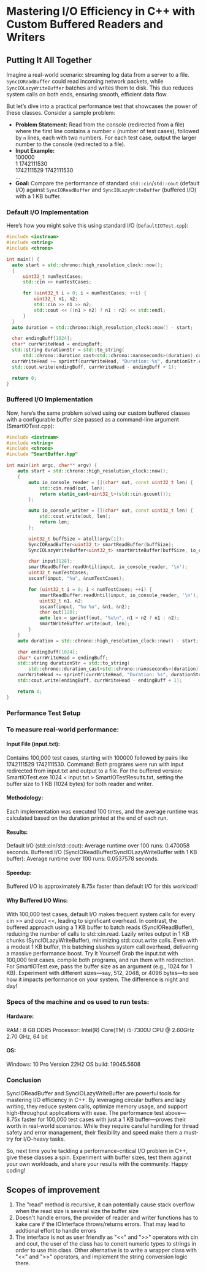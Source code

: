 # Mastering I/O Efficiency in C++ with Custom Buffered Readers and Writers

## Putting It All Together  
Imagine a real-world scenario: streaming log data from a server to a file. `SyncIOReadBuffer` could read incoming network packets, while `SyncIOLazyWriteBuffer` batches and writes them to disk. This duo reduces system calls on both ends, ensuring smooth, efficient data flow.

But let’s dive into a practical performance test that showcases the power of these classes. Consider a sample problem:  
- **Problem Statement:** Read from the console (redirected from a file) where the first line contains a number `n` (number of test cases), followed by `n` lines, each with two numbers. For each test case, output the larger number to the console (redirected to a file).  
- **Input Example:**  
100000<br>
1 1742111530<br>
1742111529 1742111530<br>
...
- **Goal:** Compare the performance of standard `std::cin`/`std::cout` (default I/O) against `SyncIOReadBuffer` and `SyncIOLazyWriteBuffer` (buffered I/O) with a 1 KB buffer.

### Default I/O Implementation  
Here’s how you might solve this using standard I/O (`DefaultIOTest.cpp`):

```cpp
#include <iostream>
#include <string>
#include <chrono>

int main() {
  auto start = std::chrono::high_resolution_clock::now();
  {
      uint32_t numTestCases;
      std::cin >> numTestCases;

      for (uint32_t i = 0; i < numTestCases; ++i) {
          uint32_t n1, n2;
          std::cin >> n1 >> n2;
          std::cout << ((n1 > n2) ? n1 : n2) << std::endl;
      }
  }
  auto duration = std::chrono::high_resolution_clock::now() - start;

  char endingBuff[1024];
  char* currWriteHead = endingBuff;
  std::string durationStr = std::to_string(
      std::chrono::duration_cast<std::chrono::nanoseconds>(duration).count() / (double)1000000000) + " s";
  currWriteHead += sprintf(currWriteHead, "Duration: %s", durationStr.c_str());
  std::cout.write(endingBuff, currWriteHead - endingBuff + 1);

  return 0;
}
```

### Buffered I/O Implementation
Now, here’s the same problem solved using our custom buffered classes with a configurable buffer size passed as a command-line argument (SmartIOTest.cpp):

```cpp
#include <iostream>
#include <string>
#include <chrono>
#include "SmartBuffer.hpp"

int main(int argc, char** argv) {
    auto start = std::chrono::high_resolution_clock::now();
    {
        auto io_console_reader = [](char* out, const uint32_t len) {
            std::cin.read(out, len);
            return static_cast<uint32_t>(std::cin.gcount());
        };

        auto io_console_writer = [](char* out, const uint32_t len) {
            std::cout.write(out, len);
            return len;
        };

        uint32_t buffSize = atoll(argv[1]);
        SyncIOReadBuffer<uint32_t> smartReadBuffer(buffSize);
        SyncIOLazyWriteBuffer<uint32_t> smartWriteBuffer(buffSize, io_console_writer);

        char input[128];
        smartReadBuffer.readUntil(input, io_console_reader, '\n');
        uint32_t numTestCases;
        sscanf(input, "%u", &numTestCases);

        for (uint32_t i = 0; i < numTestCases; ++i) {
            smartReadBuffer.readUntil(input, io_console_reader, '\n');
            uint32_t n1, n2;
            sscanf(input, "%u %u", &n1, &n2);
            char out[128];
            auto len = sprintf(out, "%u\n", n1 > n2 ? n1 : n2);
            smartWriteBuffer.write(out, len);
        }
    }
    auto duration = std::chrono::high_resolution_clock::now() - start;

    char endingBuff[1024];
    char* currWriteHead = endingBuff;
    std::string durationStr = std::to_string(
        std::chrono::duration_cast<std::chrono::nanoseconds>(duration).count() / (double)1000000000) + " s";
    currWriteHead += sprintf(currWriteHead, "Duration: %s", durationStr.c_str());
    std::cout.write(endingBuff, currWriteHead - endingBuff + 1);

    return 0;
}
```

### Performance Test Setup

### To measure real-world performance:

#### Input File (input.txt):
Contains 100,000 test cases, starting with 100000 followed by pairs like 1742111529 1742111530.
Command: Both programs were run with input redirected from input.txt and output to a file. For the buffered version: SmartIOTest.exe 1024 < input.txt > SmartIOTestResults.txt, setting the buffer size to 1 KB (1024 bytes) for both reader and writer.

#### Methodology:
Each implementation was executed 100 times, and the average runtime was calculated based on the duration printed at the end of each run.

#### Results:
Default I/O (std::cin/std::cout): Average runtime over 100 runs: 0.470058 seconds.
Buffered I/O (SyncIOReadBuffer/SyncIOLazyWriteBuffer with 1 KB buffer): Average runtime over 100 runs: 0.0537578 seconds.

#### Speedup:
Buffered I/O is approximately 8.75x faster than default I/O for this workload!

#### Why Buffered I/O Wins:
With 100,000 test cases, default I/O makes frequent system calls for every cin >> and cout <<, leading to significant overhead.
In contrast, the buffered approach using a 1 KB buffer to batch reads (SyncIOReadBuffer), reducing the number of calls to std::cin.read.
Lazily writes output in 1 KB chunks (SyncIOLazyWriteBuffer), minimizing std::cout.write calls.
Even with a modest 1 KB buffer, this batching slashes system call overhead, delivering a massive performance boost.
Try It Yourself
Grab the input.txt with 100,000 test cases, compile both programs, and run them with redirection. For SmartIOTest.exe, pass the buffer size as an argument (e.g., 1024 for 1 KB). Experiment with different sizes—say, 512, 2048, or 4096 bytes—to see how it impacts performance on your system. The difference is night and day!

### Specs of the machine and os used to run tests:
#### Hardware:
RAM :       8 GB DDR5
Processor:  Intel(R) Core(TM) i5-7300U CPU @ 2.60GHz   2.70 GHz, 64 bit

#### OS:
Windows:    10 Pro
Version     22H2
OS build:   19045.5608

### Conclusion
SyncIOReadBuffer and SyncIOLazyWriteBuffer are powerful tools for mastering I/O efficiency in C++. By leveraging circular buffers and lazy writing, they reduce system calls, optimize memory usage, and support high-throughput applications with ease. The performance test above—8.75x faster for 100,000 test cases with just a 1 KB buffer—proves their worth in real-world scenarios. While they require careful handling for thread safety and error management, their flexibility and speed make them a must-try for I/O-heavy tasks.

So, next time you’re tackling a performance-critical I/O problem in C++, give these classes a spin. Experiment with buffer sizes, test them against your own workloads, and share your results with the community. Happy coding!

## Scopes of improvement
1. The "read" method is recursive, it can potentially cause stack overflow when the read size is several size the buffer size
2. Doesn't handle errors, the provider of reader and writer functions has to kake care if the IOInterface throws/returns errors.
   That may lead to addtional effort to handle errors
3. The interface is not as user friendly as "<<" and ">>" operators with cin and cout, the user of the class has to conert numeric types to strings
   in order to use this class. Other alternative is to write a wrapper class with "<<" and ">>" operators, and implement the string conversion logic
   there.
